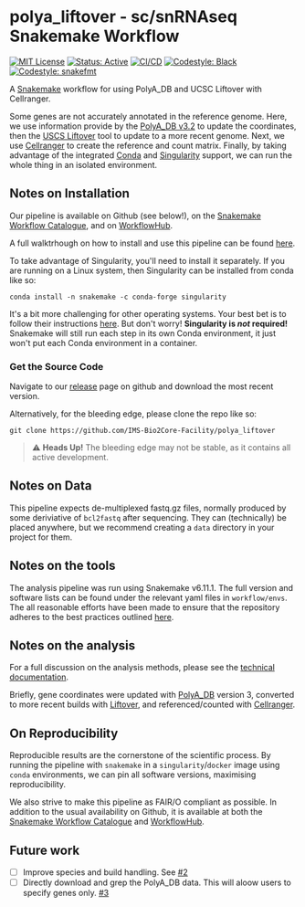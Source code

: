# polya_liftover - sc/snRNAseq Snakemake Workflow

[![MIT License](https://img.shields.io/badge/License-MIT-blue.svg)](https://opensource.org/licenses/MIT)
[![Status: Active](https://www.repostatus.org/badges/latest/active.svg)](https://www.repostatus.org/#active)
[![CI/CD](https://github.com/IMS-Bio2Core-Facility/polya_liftover/actions/workflows/cicd.yaml/badge.svg)](https://github.com/IMS-Bio2Core-Facility/polya_liftover/actions/workflows/cicd.yaml)
[![Codestyle: Black](https://img.shields.io/badge/code%20style-black-000000.svg)](https://github.com/psf/black)
[![Codestyle: snakefmt](https://img.shields.io/badge/code%20style-snakefmt-000000.svg)](https://github.com/snakemake/snakefmt)

A [Snakemake][sm] workflow for using PolyA_DB and UCSC Liftover with Cellranger.

Some genes are not accurately annotated in the reference genome.
Here,
we use information provide by the [PolyA_DB v3.2][polya] to update the coordinates,
then the [USCS Liftover][liftover] tool to update to a more recent genome.
Next,
we use [Cellranger][cr] to create the reference and count matrix.
Finally,
by taking advantage of the integrated [Conda][conda] and [Singularity][sing] support,
we can run the whole thing in an isolated environment.

## Notes on Installation

Our pipeline is available on Github
(see below!),
on the [Snakemake Workflow Catalogue][sm_wc],
and on [WorkflowHub][wh].

A full walktrhough on how to install and use this pipeline can be found
[here][sm_wc].

To take advantage of Singularity,
you'll need to install it separately.
If you are running on a Linux system,
then Singularity can be installed from conda like so:

```shell
conda install -n snakemake -c conda-forge singularity
```

It's a bit more challenging for other operating systems.
Your best bet is to follow their instructions
[here][sing_install].
But don't worry!
**Singularity is _not_ required!**
Snakemake will still run each step in its own Conda environment,
it just won't put each Conda environment in a container.

### Get the Source Code

Navigate to our [release][releases]
page on github and download the most recent version.

Alternatively,
for the bleeding edge,
please clone the repo like so:

```shell
git clone https://github.com/IMS-Bio2Core-Facility/polya_liftover
```

> :warning: **Heads Up!**
> The bleeding edge may not be stable,
> as it contains all active development.

## Notes on Data

This pipeline expects de-multiplexed fastq.gz files,
normally produced by some deriviative of `bcl2fastq` after sequencing.
They can (technically) be placed anywhere,
but we recommend creating a `data` directory in your project for them.

## Notes on the tools

The analysis pipeline was run using Snakemake v6.11.1.
The full version and software lists can be found under the relevant yaml files in `workflow/envs`.
The all reasonable efforts have been made to ensure that the repository adheres to the best practices
outlined [here][sm_bp].

## Notes on the analysis

For a full discussion on the analysis methods,
please see the [technical documentation](workflow/documentation.md).

Briefly,
gene coordinates were updated with [PolyA_DB][polya] version 3,
converted to more recent builds with [Liftover][liftover],
and referenced/counted with [Cellranger][cr].

## On Reproducibility

Reproducible results are the cornerstone of the scientific process.
By running the pipeline with `snakemake` in a `singularity`/`docker` image
using `conda` environments,
we can pin all software versions,
maximising reproducibility.

We also strive to make this pipeline as FAIR/O compliant as possible.
In addition to the usual availability on Github,
it is available at both the [Snakemake Workflow Catalogue][sm_wc]
and [WorkflowHub][wh].

## Future work

- [ ] Improve species and build handling. See [#2][i2]
- [ ] Directly download and grep the PolyA_DB data. This will aloow users to specify genes only. [#3][i3]

[sm]: https://snakemake.readthedocs.io/en/stable/index.html "Snakemake"
[polya]: https://exon.apps.wistar.org/polya_db/v3/index.php "PolyA_DB"
[liftover]: https://genome.ucsc.edu/cgi-bin/hgLiftOver "Liftover"
[cr]: https://github.com/alexdobin/STAR "Cellranger"
[conda]: https://docs.conda.io/en/latest/ "Conda"
[sing]: https://sylabs.io/singularity/ "Singularity"
[wh]: https://workflowhub.eu/workflows/263 "WorkflowHub"
[sm_wc]: https://snakemake.github.io/snakemake-workflow-catalog?usage=IMS-Bio2Core-Facility/polya_liftover
[mambaforge]: https://github.com/conda-forge/miniforge#mambaforge "Mambaforge"
[sing_install]: https://sylabs.io/guides/3.8/admin-guide/installation.html#installation-on-windows-or-mac "Singularity Install"
[releases]: https://github.com/IMS-Bio2Core-Facility/polya_liftover/releases "Releases"
[sm_bp]: https://snakemake.readthedocs.io/en/stable/snakefiles/deployment.html "Best Practices"
[i2]: https://github.com/IMS-Bio2Core-Facility/polya_liftover/issues/2 "Issue 2"
[i3]: https://github.com/IMS-Bio2Core-Facility/polya_liftover/issues/3 "Issue 3"
